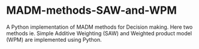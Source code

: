 # MADM-methods-SAW-and-WPM
A Python implementation of MADM methods for Decision making. Here two methods ie. Simple Additive Weighting (SAW) and Weighted product model (WPM) are implemented using Python.

